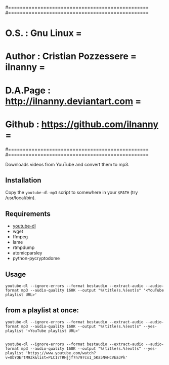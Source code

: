 #================================================
#================================================
#   O.S.      : Gnu Linux                       =
#   Author    : Cristian Pozzessere   = ilnanny =
#   D.A.Page  : http://ilnanny.deviantart.com   =
#   Github    : https://github.com/ilnanny      =
#================================================
#================================================

Downloads videos from YouTube and convert them to mp3.

## Installation

Copy the `youtube-dl-mp3` script to somewhere in your `$PATH` (try /usr/local/bin).

## Requirements

  * [youtube-dl](https://github.com/rg3/youtube-dl)
  * wget
  * ffmpeg
  * lame
  * rtmpdump
  * atomicparsley
  * python-pycryptodome

## Usage

    youtube-dl --ignore-errors --format bestaudio --extract-audio --audio-format mp3 --audio-quality 160K --output "%(title)s.%(ext)s" '<YouTube playlist URL>'


## from a playlist at once:

    youtube-dl --ignore-errors --format bestaudio --extract-audio --audio-format mp3 --audio-quality 160K --output "%(title)s.%(ext)s" --yes-playlist '<YouTube playlist URL>'


    youtube-dl --ignore-errors --format bestaudio --extract-audio --audio-format mp3 --audio-quality 160K --output "%(title)s.%(ext)s" --yes-playlist 'https://www.youtube.com/watch?v=UbYQErtM9Zk&list=PLC17TRHjjf7n797cx1_5Ka5NvHcVEa3Pk'
